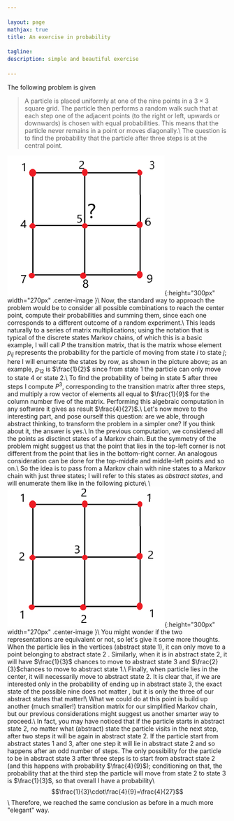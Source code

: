 ```yaml
---

layout: page
mathjax: true
title: An exercise in probability

tagline:
description: simple and beautiful exercise

---
```


The following problem is given
>A particle is placed uniformly at one of the nine points in a $3\times3$ square grid. The particle then
>performs a random walk such that at each step one of the adjacent points (to the right or left, upwards
>or downwards) is chosen with equal probabilities. This means that the particle never remains in a point
>or moves diagonally.\\
>The question is to find the probability that the particle after three steps is at the central point.


![3x3=9](../img/3x3grid.png){:height="300px" width="270px" .center-image }\\
Now, the standard way to approach the problem would be to consider all possible combinations to reach
the center point, compute their probabilities and summing them, since each one corresponds to a different
outcome of a random experiment.\\
This leads naturally to a series of matrix multiplications; using the notation that is typical
of the discrete states Markov chains, of which this is a basic example, I will call $P$ the transition matrix,
that is the matrix whose element $p_{ij}$ represents the probability for the particle of moving from
state $i$ to state $j$; here I will enumerate the states
by row, as shown in the picture above; as an example, $p_{12}$ is $\frac{1}{2}$ since from state $1$ the particle
can only move to state $4$ or state $2$.\\
To find the probability of being in state $5$ after three steps I compute $P^3$, corresponding to the transition 
matrix after three steps, and multiply a row vector of elements all equal to $\frac{1}{9}$ for
the column number five of the
matrix. Performing this algebraic computation in any software it gives as result $\frac{4}{27}$.\\
Let's now move to the interesting part, and pose ourself this question:
are we able, through abstract thinking, to transform the problem
in a simpler one? If you think about it, the answer is yes.\\
In the previous computation, we considered all the points as disctinct states of a Markov chain.
But the symmetry of the problem might suggest us that the point that lies in the top-left corner is not
different from the point that lies in the bottom-right corner. An analogous consideration can be done
for the top-middle and middle-left points and so on.\\
So the idea is to pass from a Markov chain with nine states to a Markov chain with just three states;
I will refer to this states as *abstract states*, and will enumerate them like in the following picture\\
\\
![3x3](../img/3x3grid2.png){:height="300px" width="270px" .center-image }\\
You might wonder if the two representations are equivalent or not, so let's give it some more thoughts.
When the particle lies in the vertices (abstract state $1$), it can
only move to a point belonging to abstract state $2$ . Similarly, when it
is in abstract state $2$, it will have $\frac{1}{3}$ chances to move to abstract state $3$
and $\frac{2}{3}$chances to move to abstract state $1$.\\
Finally, when particle lies in the center, it will necessarily move to abstract state $2$.
It is clear that, if we are interested only in the probability of ending up in abstract state $3$, the exact
state of the possible nine does not matter , but it is only the three of our abstract states that matter!\\
What we could do at this point is build up another (much smaller!) transition matrix for
our simplified Markov chain, but our previous considerations might suggest us another smarter way
to proceed.\\
In fact, you may have noticed that if the particle starts in abstract
state $2$, no matter what (abstract) state the particle visits in the next step, after two steps it will be
again in abstract state $2$. If the particle start from abstract states $1$ and $3$, after one step it will lie in
abstract state $2$ and so happens after an odd number of steps. The only possibility for the particle to be
in abstract state $3$ after
three steps is to start from abstract state $2$ (and this happens with probability $\frac{4}{9}$); conditioning on that, the probability
that at the third step the particle will move from state $2$ to state $3$ is $\frac{1}{3}$, so that overall I have a probability\\
$$\frac{1}{3}\cdot\frac{4}{9}=\frac{4}{27}$$\\
Therefore, we reached the same conclusion as before in a much more "elegant" way.

